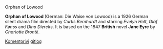 Orphan of Lowood

**Orphan of Lowood** (German: Die Waise von Lowood) is a 1926 German silent 
drama film directed by *Curtis Bernhardt* and starring *Evelyn Holt*, 
*Olaf Fønss* and *Dina Diercks*. It is based on the 1847 **British** novel 
**Jane Eyre** by *Charlotte Brontë*. 

[Komentorivi](https://github.com/UndergroundSea/ot-harjoitustyo/blob/master/laskarit/viikko1/komentorivi.txt)
[gitlog](https://github.com/UndergroundSea/ot-harjoitustyo/blob/master/laskarit/viikko1/gitlog.txt)
